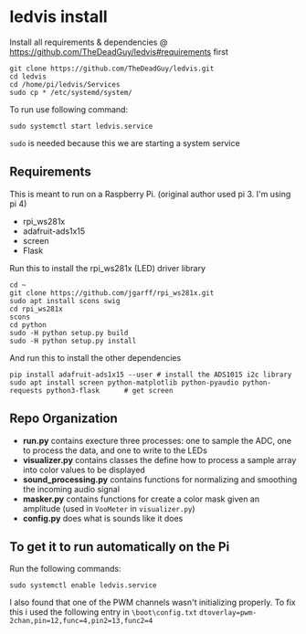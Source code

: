# ledvis install

Install all requirements & dependencies @ https://github.com/TheDeadGuy/ledvis#requirements first
```
git clone https://github.com/TheDeadGuy/ledvis.git
cd ledvis
cd /home/pi/ledvis/Services
sudo cp * /etc/systemd/system/
```

To run use following command:
```
sudo systemctl start ledvis.service
```

`sudo` is needed because this we are starting a system service

## Requirements

This is meant to run on a Raspberry Pi. (original author used pi 3. I'm using pi 4)

 * rpi_ws281x
 * adafruit-ads1x15
 * screen
 * Flask

Run this to install the rpi_ws281x (LED) driver library
```
cd ~
git clone https://github.com/jgarff/rpi_ws281x.git
sudo apt install scons swig
cd rpi_ws281x
scons
cd python
sudo -H python setup.py build
sudo -H python setup.py install
```

And run this to install the other dependencies
```
pip install adafruit-ads1x15 --user	# install the ADS1015 i2c library
sudo apt install screen python-matplotlib python-pyaudio python-requests python3-flask		# get screen
```

## Repo Organization

 * **run.py** contains execture three processes: one to sample the ADC, one to process the data, and one to write to the LEDs
 * **visualizer.py** contains classes the define how to process a sample array into color values to be displayed
 * **sound_processing.py** contains functions for normalizing and smoothing the incoming audio signal
 * **masker.py** contains functions for create a color mask given an amplitude (used in `VooMeter` in `visualizer.py`)
 * **config.py** does what is sounds like it does

## To get it to run automatically on the Pi

Run the following commands:

```
sudo systemctl enable ledvis.service
```

I also found that one of the PWM channels wasn't initializing properly. To fix this i used the following entry in ```\boot\config.txt```
```dtoverlay=pwm-2chan,pin=12,func=4,pin2=13,func2=4```

